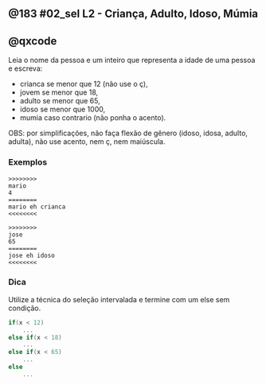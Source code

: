 ## @183 #02_sel L2 - Criança, Adulto, Idoso, Múmia
## @qxcode

Leia o nome da pessoa e um inteiro que representa a idade de uma pessoa e escreva:

*   crianca se menor que 12 (não use o ç),
*   jovem se menor que 18,
*   adulto se menor que 65,
*   idoso se menor que 1000,
*   mumia caso contrario (não ponha o acento).

OBS: por simplificações, não faça flexão de gênero (idoso, idosa, adulto, adulta), não use acento, nem ç, nem maiúscula. 


### Exemplos

```
>>>>>>>>
mario
4
========
mario eh crianca
<<<<<<<<

>>>>>>>>
jose
65
========
jose eh idoso
<<<<<<<<
```

### Dica
Utilize a técnica do seleção intervalada e termine com um else sem condição.

```c
if(x < 12)  
    ...  
else if(x < 18)  
    ...
else if(x < 65)  
    ...
else
    ...
```

<!---
>>>>>>>> 01
mario
1
========
mario eh crianca
<<<<<<<<


>>>>>>>> 02
mariana
12
========
mariana eh jovem
<<<<<<<<


>>>>>>>> 03
maria
17
========
maria eh jovem
<<<<<<<<


>>>>>>>> 04
marina
18
========
marina eh adulto
<<<<<<<<


>>>>>>>> 05
marion
64
========
marion eh adulto
<<<<<<<<


>>>>>>>> 06
marilene
65
========
marilene eh idoso
<<<<<<<<


>>>>>>>> 07
maridracula
10000
========
maridracula eh mumia
<<<<<<<<

--->